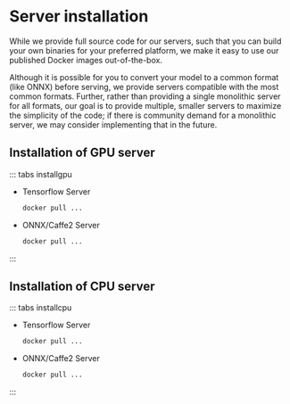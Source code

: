 # Server installation
While we provide full source code for our servers, such that you
can build your own binaries for your preferred platform, we make it 
easy to use our published Docker images out-of-the-box.

Although it is possible for you to convert your model to a common
format (like ONNX) before serving, we provide servers compatible with
the most common formats.  Further, rather than providing a single
monolithic server for all formats, our goal is to provide multiple,
smaller servers to maximize the simplicity of the code; if there is 
community demand for a monolithic server, we may consider implementing
that in the future.

## Installation of GPU server
::: tabs installgpu

- Tensorflow Server

    ```bash
    docker pull ...
    ```

- ONNX/Caffe2 Server

    ```bash
    docker pull ...
    ```

:::

## Installation of CPU server


::: tabs installcpu

- Tensorflow Server

    ```bash
    docker pull ...
    ```

- ONNX/Caffe2 Server

    ```bash
    docker pull ...
    ```

:::

